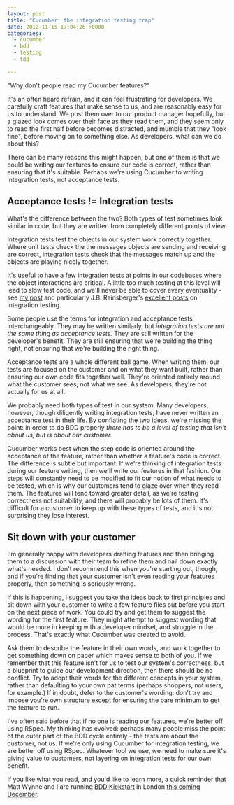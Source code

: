 ```yaml
---
layout: post
title: "Cucumber: the integration testing trap"
date: 2012-11-15 17:04:26 +0000
categories:
  - cucumber
  - bdd
  - testing
  - tdd

---
```


"Why don't people read my Cucumber features?"

It's an often heard refrain, and it can feel frustrating for developers. We carefully craft features that make sense to us, and are reasonably easy for us to understand. We post them over to our product manager hopefully, but a glazed look comes over their face as they read them, and they seem only to read the first half before becomes distracted, and mumble that they "look fine", before moving on to something else. As developers, what can we do about this?

There can be many reasons this might happen, but one of them is that we could be writing our features to ensure our code is correct, rather than ensuring that it's suitable. Perhaps we're using Cucumber to writing integration tests, not acceptance tests.

## Acceptance tests != Integration tests

What's the difference between the two? Both types of test sometimes look similar in code, but they are written from completely different points of view.

Integration tests test the objects in our system work correctly together. Where unit tests check the the messages objects are sending and receiving are correct, integration tests check that the messages match up and the objects are playing nicely together.

It's useful to have a few integration tests at points in our codebases where the object interactions are critical. A little too much testing at this level will lead to slow test code, and we'll never be able to cover every eventuality - see [my post](http://chrismdp.com/2011/10/your-tests-are-lying-to-you) and particularly J.B. Rainsberger's [excellent posts](http://www.jbrains.ca/permalink/integrated-tests-are-a-scam-part-1) on integration testing.

Some people use the terms for integration and acceptance tests interchangeably. They may be written similarly, but _integration tests are not the same thing as acceptance tests._ They are still written for the developer's benefit. They are still ensuring that we're building the thing right, not ensuring that we're building the right thing.

Acceptance tests are a whole different ball game. When writing them, our tests are focused on the customer and on what they want built, rather than ensuring our own code fits together well. They're oriented entirely around what the customer sees, not what we see. As developers, they're not actually for us at all.

We probably need both types of test in our system. Many developers, however, though diligently writing integration tests, have never written an acceptance test in their life. By conflating the two ideas, we're missing the point: in order to do BDD properly _there has to be a level of testing that isn't about us, but is about our customer._

Cucumber works best when the step code is oriented around the acceptance of the feature, rather than whether a feature's code is correct. The difference is subtle but important. If we're thinking of integration tests during our feature writing, then we'll write our features in that fashion. Our steps will constantly need to be modified to fit our notion of what needs to be tested, which is why our customers tend to glaze over when they read them. The features will tend toward greater detail, as we're testing correctness not suitability, and there will probably be lots of them. It's difficult for a customer to keep up with these types of tests, and it's not surprising they lose interest.

## Sit down with your customer

I'm generally happy with developers drafting features and then bringing them to a discussion with their team to refine them and nail down exactly what's needed. I don't recommend this when you're starting out, though, and if you're finding that your customer isn't even reading your features properly, then something is seriously wrong.

If this is happening, I suggest you take the ideas back to first principles and sit down with your customer to write a few feature files out before you start on the next piece of work. You could try and get them to suggest the wording for the first feature. They might attempt to suggest wording that would be more in keeping with a developer mindset, and struggle in the process. That's exactly what Cucumber was created to avoid.

Ask them to describe the feature in their own words, and work together to get something down on paper which makes sense to both of you. If we remember that this feature isn't for us to test our system's correctness, but a blueprint to guide our development direction, then there should be no conflict. Try to adopt their words for the different concepts in your system, rather than defaulting to your own pat terms (perhaps shoppers, not users, for example.) If in doubt, defer to the customer's wording: don't try and impose you're own structure except for ensuring the bare minimum to get the feature to run.

I've often said before that if no one is reading our features, we're better off using RSpec. My thinking has evolved: perhaps many people miss the point of the outer part of the BDD cycle entirely - the tests are about the customer, not us. If we're only using Cucumber for integration testing, we are better off using RSpec. Whatever tool we use, we need to make sure it's giving value to customers, not layering on integration tests for our own benefit.


<div class='alert alert-info'>
  <p>If you like what you read, and you'd like to learn more, a quick reminder that Matt Wynne and I are running <a href='http://bddkickstart.com'>BDD Kickstart</a> in London <a href='http://bddkickstart.com/dates#london'>this coming December</a>.
  </p>
  </div>
